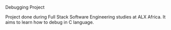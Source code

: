 Debugging Project

Project done during Full Stack Software Engineering studies at ALX Africa. It aims to learn how to debug in C language.
